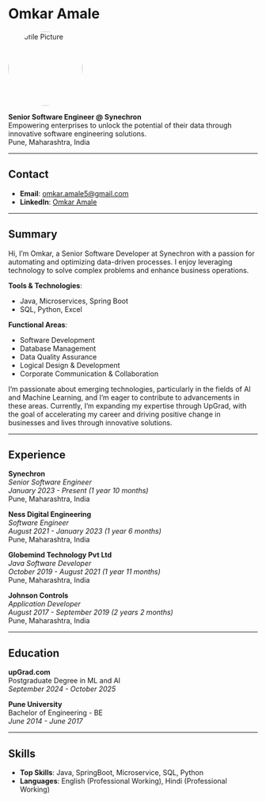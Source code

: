 # Omkar Amale

<img src="C:\Users\omkar\IdeaProjects\resume\MyProfilePicture.jpg" alt="Profile Picture" width="150" style="border-radius: 50%;">

**Senior Software Engineer @ Synechron**  
Empowering enterprises to unlock the potential of their data through innovative software engineering solutions.  
Pune, Maharashtra, India

---

## Contact
- **Email**: [omkar.amale5@gmail.com](mailto:omkar.amale5@gmail.com)
- **LinkedIn**: [Omkar Amale](https://www.linkedin.com/in/omkaramale)

---

## Summary
Hi, I’m Omkar, a Senior Software Developer at Synechron with a passion for automating and optimizing data-driven processes. I enjoy leveraging technology to solve complex problems and enhance business operations.

**Tools & Technologies**:
- Java, Microservices, Spring Boot
- SQL, Python, Excel

**Functional Areas**:
- Software Development
- Database Management
- Data Quality Assurance
- Logical Design & Development
- Corporate Communication & Collaboration

I’m passionate about emerging technologies, particularly in the fields of AI and Machine Learning, and I’m eager to contribute to advancements in these areas. Currently, I’m expanding my expertise through UpGrad, with the goal of accelerating my career and driving positive change in businesses and lives through innovative solutions.

---

## Experience

**Synechron**  
*Senior Software Engineer*  
*January 2023 - Present (1 year 10 months)*  
Pune, Maharashtra, India

**Ness Digital Engineering**  
*Software Engineer*  
*August 2021 - January 2023 (1 year 6 months)*  
Pune, Maharashtra, India

**Globemind Technology Pvt Ltd**  
*Java Software Developer*  
*October 2019 - August 2021 (1 year 11 months)*  
Pune, Maharashtra, India

**Johnson Controls**  
*Application Developer*  
*August 2017 - September 2019 (2 years 2 months)*  
Pune, Maharashtra, India

---

## Education

**upGrad.com**  
Postgraduate Degree in ML and AI  
*September 2024 - October 2025*

**Pune University**  
Bachelor of Engineering - BE  
*June 2014 - June 2017*

---

## Skills

- **Top Skills**: Java, SpringBoot, Microservice, SQL, Python
- **Languages**: English (Professional Working), Hindi (Professional Working)
